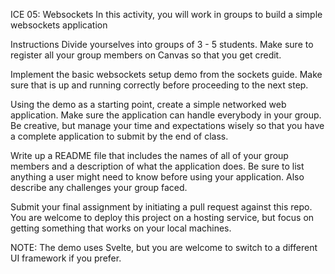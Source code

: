 ICE 05: Websockets
In this activity, you will work in groups to build a simple websockets application

Instructions
Divide yourselves into groups of 3 - 5 students. Make sure to register all your group members on Canvas so that you get credit.

Implement the basic websockets setup demo from the sockets guide. Make sure that is up and running correctly before proceeding to the next step.

Using the demo as a starting point, create a simple networked web application. Make sure the application can handle everybody in your group. Be creative, but manage your time and expectations wisely so that you have a complete application to submit by the end of class.

Write up a README file that includes the names of all of your group members and a description of what the application does. Be sure to list anything a user might need to know before using your application. Also describe any challenges your group faced.

Submit your final assignment by initiating a pull request against this repo. You are welcome to deploy this project on a hosting service, but focus on getting something that works on your local machines.

NOTE: The demo uses Svelte, but you are welcome to switch to a different UI framework if you prefer.